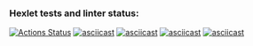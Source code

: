 ### Hexlet tests and linter status:
[![Actions Status](https://github.com/AlinLob/frontend-project-44/workflows/hexlet-check/badge.svg)](https://github.com/AlinLob/frontend-project-44/actions)
[![asciicast](https://asciinema.org/a/TH8g8w1TZgZfaBGzQQq5aGf4m.svg)](https://asciinema.org/a/TH8g8w1TZgZfaBGzQQq5aGf4m)
[![asciicast](https://asciinema.org/a/uHaCqmIoZfXVDpndCzaIDomQF.svg)](https://asciinema.org/a/uHaCqmIoZfXVDpndCzaIDomQF)
[![asciicast](https://asciinema.org/a/uLfpQgYgIZjbnYqX0yYTk3UTH.svg)](https://asciinema.org/a/uLfpQgYgIZjbnYqX0yYTk3UTH)
[![asciicast](https://asciinema.org/a/LtaehN2qKliDEInvJxSyGmaoQ.svg)](https://asciinema.org/a/LtaehN2qKliDEInvJxSyGmaoQ)
